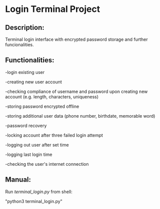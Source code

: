 # Login Terminal Project
## Description:
Terminal login interface with encrypted password storage and further funcionalities.
## Functionalities:
-login existing user

-creating new user account

-checking compliance of username and password upon creating new account (e.g. length, characters, uniqueness)

-storing password encrypted offline

-storing additional user data (phone number, birthdate, memorable word)

-password recovery

-locking account after three failed login attempt

-logging out user after set time

-logging last login time

-checking the user's internet connection

## Manual:
Run _terminal_login.py_ from shell:

"python3 terminal_login.py"
